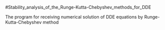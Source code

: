 #Stability_analysis_of_the_Runge-Kutta-Chebyshev_methods_for_DDE

The program for receiving numerical solution of DDE equations by Runge-Kutta-Chebyshev method
